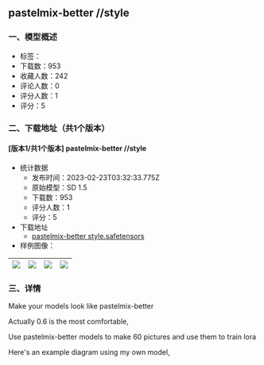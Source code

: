 ## pastelmix-better //style
### 一、模型概述

- 标签：
- 下载数：953
- 收藏人数：242
- 评论人数：0
- 评分人数：1
- 评分：5

### 二、下载地址（共1个版本）

#### [版本1/共1个版本] pastelmix-better //style

- 统计数据
  - 发布时间：2023-02-23T03:32:33.775Z
  - 原始模型：SD 1.5
  - 下载数：953
  - 评分人数：1
  - 评分：5
- 下载地址
  - [pastelmix-better style.safetensors](https://civitai.com/api/download/models/14119)
- 样例图像：

| <img src="https://image.civitai.com/xG1nkqKTMzGDvpLrqFT7WA/36147892-7bf1-4a61-5370-9220370c0500/width=450/137305.jpeg" /> | <img src="https://image.civitai.com/xG1nkqKTMzGDvpLrqFT7WA/e34cb8fd-160e-41bd-235a-73a72fc36d00/width=450/137304.jpeg" /> | <img src="https://image.civitai.com/xG1nkqKTMzGDvpLrqFT7WA/ed1557de-6f04-4cc6-e388-bd23a13e0b00/width=450/137303.jpeg" /> | <img src="https://image.civitai.com/xG1nkqKTMzGDvpLrqFT7WA/4bec61cc-967e-4fe4-e009-2d7abd7d6300/width=450/137302.jpeg" /> |
| ---- | ---- | ---- | ---- |


### 三、详情
<p>Make your models look like pastelmix-better</p><p>Actually 0.6 is the most comfortable,</p><p>Use pastelmix-better models to make 60 pictures and use them to train lora</p><p>Here's an example diagram using my own model,</p>